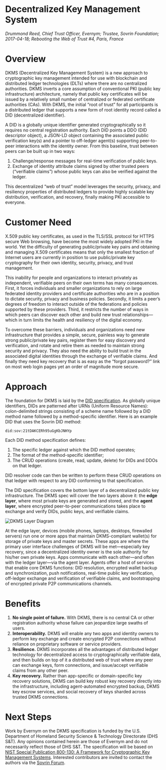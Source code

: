# Decentralized Key Management System

*Drummond Reed, Chief Trust Officer, Evernym; Trustee, Sovrin Foundation; 2017-04-18; Rebooting the Web of Trust #4, Paris, France*

# Overview

DKMS (Decentralized Key Management System) is a new approach to cryptographic key management intended for use with blockchain and distributed ledger technologies (DLTs) where there are no centralized authorities. DKMS inverts a core assumption of conventional PKI (public key infrastructure) architecture, namely that public key certificates will be issued by a relatively small number of centralized or federated certificate authorities (CAs). With DKMS, the initial “root of trust” for all participants is a distributed ledger that supports a new form of root identity record called a DID (decentralized identifier).

A DID is a globally unique identifier generated cryptographically so it requires no central registration authority. Each DID points a DDO (DID descriptor object), a JSON-LD object containing the associated public verification key(s) and a pointer to off-ledger agent(s) supporting peer-to-peer interactions with the identity owner. From this baseline, trust between peers can be built up in two ways:

1. Challenge/response messages for real-time verification of public keys.
1. Exchange of identity attribute claims signed by other trusted peers (“verifiable claims”) whose public keys can also be verified against the ledger. 

This decentralized “web of trust” model leverages the security, privacy, and resiliency properties of distributed ledgers to provide highly scalable key distribution, verification, and recovery, finally making PKI accessible to everyone.

# Customer Need

X.509 public key certificates, as used in the TLS/SSL protocol for HTTPS secure Web browsing, have become the most widely adopted PKI in the world. Yet the difficulty of generating public/private key pairs and obtaining and managing X.509 certificates means that only the smallest fraction of Internet users are currently in position to use public/private key cryptography for their own identity, security, privacy, and trust management.

This inability for people and organizations to interact privately as independent, verifiable peers on their own terms has many consequences. First, it forces individuals and smaller organizations to rely on large federated identity providers and certificate authorities who are in a position to dictate security, privacy and business policies. Secondly, it limits a peer’s degrees of freedom to interact outside of the federations and policies supported by these providers. Third, it restricts the number of ways in which peers can discover each other and build new trust relationships—which in turn limits the health and resiliency of the digital economy.

To overcome these barriers, individuals and organizations need new infrastructure that provides a simple, secure, painless way to generate strong public/private key pairs, register them for easy discovery and verification, and rotate and retire them as needed to maintain strong security and privacy. They also need the ability to build trust in the associated digital identities through the exchange of verifiable claims. And finally they need key recovery that is as easy as the “forgot password?” link on most web login pages yet an order of magnitude more secure.

# Approach

The foundation for DKMS is laid by the [DID specification](https://github.com/WebOfTrustInfo/rebooting-the-web-of-trust-fall2016/blob/master/final-documents/did-implementer-draft-10.pdf). As globally unique identifiers, DIDs are patterned after URNs (Uniform Resource Names): colon-delimited strings consisting of a scheme name followed by a DID method name followed by a method-specific identifier. Here is an example DID that uses the Sovrin DID method:

```did:sov:21tDAKCERh95uGgKbJNHYp```

Each DID method specification defines:

1. The specific ledger against which the DID method operates;
1. The format of the method-specific identifier;
1. The CRUD operations (create, read, update, delete) for DIDs and DDOs on that ledger. 

DID resolver code can then be written to perform these CRUD operations on that ledger with respect to any DID conforming to that specification.

The DID specification covers the bottom layer of a decentralized public key infrastructure. The DKMS spec will cover the two layers above it: the **edge layer**, where most private keys are generated and stored, and the **agent layer**, where encrypted peer-to-peer communications takes place to exchange and verify DIDs, public keys, and verifiable claims.

![DKMS Layer Diagram](https://github.com/WebOfTrustInfo/rebooting-the-web-of-trust-spring2017/blob/master/topics-and-advance-readings/dkms-layers-diagram.png)

At the edge layer, devices (mobile phones, laptops, desktops, firewalled servers) run one or more apps that maintain DKMS-compliant wallet(s) for storage of private keys and master secrets. These apps are where the primary user interface challenges of DKMS will be met—especially key recovery, since a decentralized identity owner is the sole authority for his/her own private keys.
Apps communicate with each other—and often with the ledger layer—via the agent layer. Agents offer a host of services that enable core DKMS functions: DID resolution, encrypted wallet backup and synchronization, push notifications, real-time public key verification, off-ledger exchange and verification of verifiable claims, and bootstrapping of encrypted private P2P communications channels.

# Benefits

1. **No single point of failure.** With DKMS, there is no central CA or other registration authority whose failure can jeopardize large swaths of users.
1. **Interoperability.** DKMS will enable any two apps and identity owners to perform key exchange and create encrypted P2P connections without reliance on proprietary software or service providers.
1. **Resilience.** DKMS incorporates all the advantages of distributed ledger technology for decentralized access to cryptographically verifiable data, and then builds on top of it a distributed web of trust where any peer can exchange keys, form connections, and issue/accept verifiable claims from any other peer.
1. **Key recovery.** Rather than app-specific or domain-specific key recovery solutions, DKMS can build key robust key recovery directly into the infrastructure, including agent-automated encrypted backup, DKMS key escrow services, and social recovery of keys sharded across trusted DKMS connections.

# Next Steps

Work by Evernym on the DKMS specification is funded by the U.S. Department of Homeland Security Science & Technology Directorate (DHS S&T). Any opinions contained herein are those of Evernym and do not necessarily reflect those of DHS S&T. The specification will be based on [NIST Special Publication 800-130: A Framework for Cryptographic Key Management Systems](http://nvlpubs.nist.gov/nistpubs/SpecialPublications/NIST.SP.800-130.pdf). Interested contributors are invited to contact the authors via the [Sovrin Forum](http://forum.sovrin.org/).
